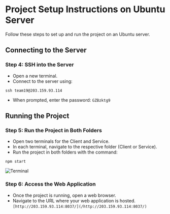 # Project Setup Instructions on Ubuntu Server

Follow these steps to set up and run the project on an Ubuntu server.

## Connecting to the Server

### Step 4: SSH into the Server
- Open a new terminal.
- Connect to the server using:
```
ssh team19@203.159.93.114
```
- When prompted, enter the password: `GZBzktg9`

## Running the Project

### Step 5: Run the Project in Both Folders
- Open two terminals for the Client and Service.
- In each terminal, navigate to the respective folder (Client or Service).
- Run the project in both folders with the command:
```
npm start
```
![Terminal](https://cdn.discordapp.com/attachments/951363246990950411/1195673025723502652/image.png?ex=65b4d847&is=65a26347&hm=7edb581673624af77bcfa7c98ccfb36fb5b6942f5257e5f4447da262792cc5ee&)

### Step 6: Access the Web Application
- Once the project is running, open a web browser.
- Navigate to the URL where your web application is hosted. `[http://203.159.93.114:8037/](/http://203.159.93.114:8037/)`


